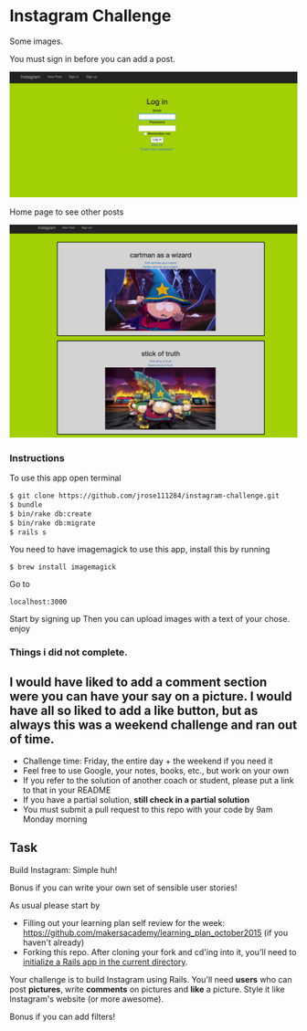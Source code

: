 Instagram Challenge
===================
Some images.

You must sign in before you can add a post.

![log in](public/images/login.png)

Home page to see other posts

![post](public/images/post.png)


### Instructions

To use this app open terminal

```
$ git clone https://github.com/jrose111284/instagram-challenge.git
$ bundle
$ bin/rake db:create
$ bin/rake db:migrate
$ rails s
```

You need to have imagemagick to use this app, install this by running
```
$ brew install imagemagick
```
Go to

```
localhost:3000
```

Start by signing up
Then you can upload images with a text of your chose.
enjoy

### Things i did not complete.

I would have liked to add a comment section were you can have your say on a picture.
I would have all so liked to add a like button, but as always this was a weekend challenge and ran out of time.
-------
* Challenge time: Friday, the entire day + the weekend if you need it
* Feel free to use Google, your notes, books, etc., but work on your own
* If you refer to the solution of another coach or student, please put a link to that in your README
* If you have a partial solution, **still check in a partial solution**
* You must submit a pull request to this repo with your code by 9am Monday morning

Task
-----

Build Instagram: Simple huh!

Bonus if you can write your own set of sensible user stories!

As usual please start by

* Filling out your learning plan self review for the week: https://github.com/makersacademy/learning_plan_october2015 (if you haven't already)
* Forking this repo. After cloning your fork and cd'ing into it, you'll need to [initialize a Rails app in the current directory](http://blog.jasonmeridth.com/posts/create-rails-application-in-current-directory/).

Your challenge is to build Instagram using Rails. You'll need **users** who can post **pictures**, write **comments** on pictures and **like** a picture. Style it like Instagram's website (or more awesome).

Bonus if you can add filters!
